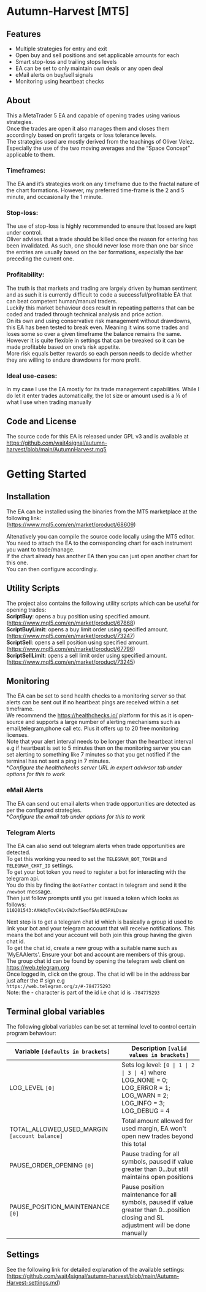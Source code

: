 # **Autumn-Harvest** [MT5]

## **Features**
- Multiple strategies for entry and exit
- Open buy and sell positions and set applicable amounts for each
- Smart stop-loss and trailing stops levels
- EA can be set to only maintain own deals or any open deal
- eMail alerts on buy/sell signals
- Monitoring using heartbeat checks

## **About**
This a MetaTrader 5 EA and capable of opening trades using various strategies.   
Once the trades are open it also manages them and closes them accordingly based on profit targets or loss tolerance levels.   
The strategies used are mostly derived from the teachings of Oliver Velez. Especially the use of the two moving averages and the “Space Concept” applicable to them.

### **Timeframes**:
 The EA and it’s strategies work on any timeframe due to the fractal nature of the chart formations. However, my preferred time-frame is the 2 and 5 minute, and occasionally the 1 minute.

### **Stop-loss**: 
The use of stop-loss is highly recommended to ensure that lossed are kept under control.  
Oliver advises that a trade should be killed once the reason for entering has been invalidated. As such, one should never lose more than one bar since the entries are usually based on the bar formations, especially the bar preceding the current one.

### **Profitability**: 
The truth is that markets and trading are largely driven by human sentiment and as such it is currently difficult to code a successful/profitable EA that can beat competent human/manual traders.   
Luckily this market behaviour does result in repeating patterns that can be coded and traded through technical analysis and price action.   
On its own and using conservative risk management without drawdowns, this EA has been tested to break even. Meaning it wins some trades and loses some so over a given timeframe the balance remains the same. However it is quite flexible in settings that can be tweaked so it can be made profitable based on one’s risk appetite.   
More risk equals better rewards so each person needs to decide whether they are willing to endure drawdowns for more profit.

### **Ideal use-cases**:
In my case I use the EA mostly for its trade management capabilities. While I do let it enter trades automatically, the lot size or amount used is a ⅕ of what I use when trading manually

## **Code and License**
The source code for this EA is released under GPL v3 and is available at https://github.com/wait4signal/autumn-harvest/blob/main/AutumnHarvest.mq5   
   
# **Getting Started**

## **Installation**
The EA can be installed using the binaries from the MT5 marketplace at the following link:    
(https://www.mql5.com/en/market/product/68609)   

Altenatively you can compile the source code locally using the MT5 editor.   
You need to attach the EA to the corresponding chart for each instrument you want to trade/manage.   
If the chart already has another EA then you can just open another chart for this one.   
You can then configure accordingly.

## **Utility Scripts**
The project also contains the following utility scripts which can be useful for opening trades:   
**ScriptBuy**: opens a buy position using specified amount. (https://www.mql5.com/en/market/product/67868)    
**ScriptBuyLimit**: opens a buy limit order using specified amount. (https://www.mql5.com/en/market/product/73247)   
**ScriptSell**: opens a sell position using specified amount. (https://www.mql5.com/en/market/product/67796)   
**ScriptSellLimit**: opens a sell limit order using specified amount. (https://www.mql5.com/en/market/product/73245)   

## **Monitoring**
The EA can be set to send health checks to a monitoring server so that alerts can be sent out if no heartbeat pings are received within a set timeframe.   
We recommend the https://healthchecks.io/ platform for this as it is open-source and supports a large number of alerting mechanisms such as email,telegram,phone call etc. Plus it offers up to 20 free monitoring licenses.   
Note that your alert interval needs to be longer than the heartbeat interval e.g if heartbeat is set to 5 minutes then on the monitoring server you can set alerting to something like 7 minutes so that you get notified if the terminal has not sent a ping in 7 minutes.   
**Configure the healthchecks server URL in expert advivsor tab under options for this to work*

### **eMail Alerts** ###
The EA can send out email alerts when trade opportunities are detected as per the configured strategies.   
**Configure the email tab under options for this to work*

### **Telegram Alerts** ###
The EA can also send out telegram alerts when trade opportunities are detected.   
To get this working you need to set the `TELEGRAM_BOT_TOKEN` and `TELEGRAM_CHAT_ID` settings.   
To get your bot token you need to register a bot for interacting with the telegram api.   
You do this by finding the `BotFather` contact in telegram and send it the `/newbot` message.   
Then just follow prompts until you get issued a token which looks as follows:   
`110201543:AAHdqTcvCH1vGWJxfSeofSAs0K5PALDsaw`

Next step is to get a telegram chat id which is basically a group id used to link your bot and your telegram account that will receive notifications. This means the bot and your account will both join this group having the given chat id.   
To get the chat id, create a new group with a suitable name such as 'MyEAAlerts'. Ensure your bot and account are members of this group.   
The group chat id can be found by opening the telegram web client on https://web.telegram.org    
Once logged in, click on the group. The chat id will be in the address bar just after the # sign e.g   
`https://web.telegram.org/z/#-784775293`   
Note: the - character is part of the id i.e chat id is `-784775293`

## **Terminal global variables**
The following global variables can be set at terminal level to control certain program behaviour:

| Variable   `[defaults in brackets]`     | Description `[valid values in brackets]`                                                                                               |
|-----------------------------------------|----------------------------------------------------------------------------------------------------------------------------------------|
| LOG_LEVEL  `[0]`                        | Sets log level: `[0 \| 1 \| 2 \| 3 \| 4]` where LOG_NONE  = 0; LOG_ERROR = 1; LOG_WARN  = 2; LOG_INFO  = 3; LOG_DEBUG = 4              |
| TOTAL_ALLOWED_USED_MARGIN  `[account balance]` | Total amount allowed for used margin, EA won't open new trades beyond this total                                                       |
| PAUSE_ORDER_OPENING  `[0]`              | Pause trading for all symbols, paused if value greater than 0...but still maintains open positions                                     |
| PAUSE_POSITION_MAINTENANCE   `[0]`           | Pause position maintenance for all symbols, paused if value greater than 0...position closing and SL adjustment will be done manually  |

## **Settings**
See the following link for detailed explanation of the available settings:   
(https://github.com/wait4signal/autumn-harvest/blob/main/Autumn-Harvest-settings.md)


